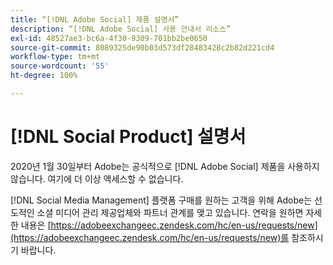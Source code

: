 ```yaml
---
title: “[!DNL Adobe Social] 제품 설명서”
description: “[!DNL Adobe Social] 사용 안내서 리소스”
exl-id: 48527ae3-bc6a-4f30-9309-701bb2be0650
source-git-commit: 8089325de90b03d573df28483428c2b82d221cd4
workflow-type: tm+mt
source-wordcount: '55'
ht-degree: 100%

---
```


# [!DNL Social Product] 설명서

2020년 1월 30일부터 Adobe는 공식적으로 [!DNL Adobe Social] 제품을 사용하지 않습니다. 여기에 더 이상 액세스할 수 없습니다.

[!DNL Social Media Management] 플랫폼 구매를 원하는 고객을 위해 Adobe는 선도적인 소셜 미디어 관리 제공업체와 파트너 관계를 맺고 있습니다. 연락을 원하면 자세한 내용은 [https://adobeexchangeec.zendesk.com/hc/en-us/requests/new](https://adobeexchangeec.zendesk.com/hc/en-us/requests/new)를 참조하시기 바랍니다.
